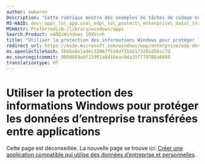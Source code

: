 ```yaml
---
author: awkoren
Description: "Cette rubrique montre des exemples de tâches de codage nécessaires dans certains scénarios de protection des informations Windows les plus courants relatifs au transfert de données."
MS-HAID: dev\_app\_to\_app.use\_edp\_to\_protect\_enterprise\_data\_transferred\_between\_apps
MSHAttr: PreferredLib:/library/windows/apps
Search.Product: eADQiWindows 10XVcnh
title: "Utiliser la protection des informations Windows pour protéger les données d’entreprise transférées entre applications"
redirect_url: https://msdn.microsoft.com/windows/uwp/enterprise/edp-dev-guide
ms.openlocfilehash: 5bb6a0e1ad6c32067f5d4df31dd173201d56cc7d
ms.sourcegitcommit: 909d859a0f11981a8d1beac0da35f779786a6889
translationtype: HT
---
```

# <a name="use-wip-to-protect-enterprise-data-transferred-between-apps"></a>Utiliser la protection des informations Windows pour protéger les données d’entreprise transférées entre applications


Cette page est déconseillée. La nouvelle page se trouve ici: [Créer une application compatible qui utilise des données d’entreprise et personnelles](https://msdn.microsoft.com/windows/uwp/enterprise/edp-dev-guide).
